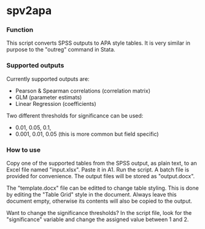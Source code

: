 # spv2apa

### Function
This script converts SPSS outputs to APA style tables. It is very similar in purpose to the "outreg" command in Stata.

### Supported outputs
Currently supported outputs are:
- Pearson & Spearman correlations (correlation matrix)
- GLM (parameter estimats)
- Linear Regression (coefficients)

Two different thresholds for significance can be used:
- 0.01, 0.05, 0.1,
- 0.001, 0.01, 0.05 (this is more common but field specific)

### How to use
Copy one of the supported tables from the SPSS output, as plain text, to an Excel file named "input.xlsx". Paste it in A1. Run the script.
A batch file is provided for convenience. The output files will be stored as "output.docx".

The "template.docx" file can be editted to change table styling. This is done by editing the "Table Grid" style in the document. Always leave this document empty, otherwise its contents will also be copied to the output.

Want to change the significance thresholds? In the script file, look for the "significance" variable and change the assigned value between 1 and 2.
